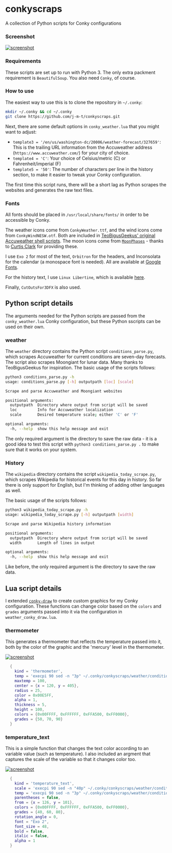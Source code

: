 # conkyscraps
A collection of Python scripts for Conky configurations

### Screenshot
[![screenshot](https://github.com/j-m-t/conkyscraps/blob/master/img/conky_weather.png)](https://github.com/j-m-t/conkyscraps/blob/master/img/conky_weather.png)

### Requirements
These scripts are set up to run with Python 3. The only extra packment requirement is ```BeautifulSoup```.  You also need ```Conky```, of course.

### How to use
The easiest way to use this is to clone the repository in `~/.conky`:

```bash
mkdir ~/.conky && cd ~/.conky
git clone https://github.com/j-m-t/conkyscraps.git
```

Next, there are some default options in `conky_weather.lua` that you might want to adjust:

* `template3 = '/en/us/washington-dc/20006/weather-forecast/327659'`: This is the trailing URL information from the Accuweather address (`https://www.accuweather.com/`) for your city of choice.
* `template4 = 'C'`: Your choice of Celsius/metric (C) or Fahrenheit/imperial (F)
* `template5 = '50'`: The number of characters per line in the history section, to make it easier to tweak your Conky configuration.

The first time this script runs, there will be a short lag as Python scrapes the websites and generates the raw text files.

### Fonts
All fonts should be placed in `/usr/local/share/fonts/` in order to be accessible by Conky.

The weather icons come from `ConkyWeather.ttf`, and the wind icons come from `ConkyWindNESW.otf`.  Both are included in [TeoBigusGeekus' original Accuweather shell scripts](http://bit.ly/1_11-11-17). The moon icons come from [`MoonPhases`](https://www.dafont.com/moon-phases.font) - thanks to [Curtis Clark](https://www.cpp.edu/~jcclark/) for providing these.

I use `Exo 2` for most of the text, `Orbitron` for the headers, and Inconsolata for the calendar (a monospace font is needed).  All are available at [Google Fonts](https://fonts.google.com/?selection.family=Exo+2|Inconsolata|Orbitron).

For the history text, I use `Linux Libertine`, which is available [here](http://libertine-fonts.org/download/).

Finally, `CutOutsFor3DFX` is also used.

## Python script details

The arguments needed for the Python scripts are passed from the `conky_weather.lua` Conky configuration, but these Python sscripts can be used on their own.

### weather
The `weather` directory contains the Python script `conditions_parse.py`, which scrapes Accuweather for current conditions are seven-day forecasts.  The script also scrapes Moongiant for lunar data.  Many thanks to TeoBigusGeekus for inspiration.  The basic usage of the scripts follows:
```bash
python3 conditions_parse.py -h
usage: conditions_parse.py [-h] outputpath [loc] [scale]

Scrape and parse Accuweather and Moongiant websites

positional arguments:
  outputpath  Directory where output from script will be saved
  loc         Info for Accuweather localization
  scale       Desired temperature scale; either 'C' or 'F'

optional arguments:
  -h, --help  show this help message and exit
```
The only required argument is the directory to save the raw data - it is a good idea to test this script with `python3 conditions_parse.py .` to make sure that it works on your system.

### History
The `wikipedia` directory contains the script `wikipedia_today_scrape.py`, which scrapes Wikipedia for historical events for this day in history.  So far there is only support for English, but I'm thinking of adding other languages as well.

The basic usage of the scripts follows:
```bash
python3 wikipedia_today_scrape.py -h
usage: wikipedia_today_scrape.py [-h] outputpath [width]

Scrape and parse Wikipedia history information

positional arguments:
  outputpath  Directory where output from script will be saved
  width       Length of lines in output

optional arguments:
  -h, --help  show this help message and exit
```
Like before, the only required argument is the directory to save the raw data.

## Lua script details

I extended [`conky-draw`](https://github.com/fisadev/conky-draw) to create custom graphics for my Conky configuration.  These functions can change color based on the `colors` and `grades` arguments passed into it via the configuration in `weather_conky_draw.lua`.

### thermometer

This generates a thermometer that reflects the temperature passed into it, both by the color of the graphic and the 'mercury' level in the thermometer.

[![screenshot](https://github.com/j-m-t/conkyscraps/blob/master/img/thermometer.png)](https://github.com/j-m-t/conkyscraps/blob/master/img/thermometer.png)

```lua
  {
    kind = 'thermometer',
    temp = 'execpi 90 sed -n "3p" ~/.conky/conkyscraps/weather/conditions',
    maxtemp = 100,
    center = {x = 120, y = 405},
    radius = 25,
    color = 0x00E5FF,
    alpha = 1,
    thickness = 5,
    height = 100,
    colors = {0x00FFFF, 0xFFFFFF, 0xFFA500, 0xFF0000},
    grades = {50, 70, 90}
  }
```

### temperature_text

This is a simple function that changes the text color according to an variable value (such as temperature).  I also included an argment that captures the scale of the variable so that it changes color too.

[![screenshot](https://github.com/j-m-t/conkyscraps/blob/master/img/temperature.png)](https://github.com/j-m-t/conkyscraps/blob/master/img/temperature.png)

```lua
  {
    kind = 'temperature_text',
    scale = 'execpi 90 sed -n "40p" ~/.conky/conkyscraps/weather/conditions',
    temp = 'execpi 90 sed -n "3p" ~/.conky/conkyscraps/weather/conditions',
    parentheses = false,
    from = {x = 126, y = 101},
    colors = {0x00FFFF, 0xFFFFFF, 0xFFA500, 0xFF0000},
    grades = {40, 60, 80},
    rotation_angle = 0,
    font = "Exo 2",
    font_size = 48,
    bold = false,
    italic = false,
    alpha = 1
  }
```
